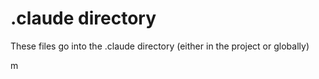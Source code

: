 # .claude directory

These files go into the .claude directory (either in the project or globally)

m

